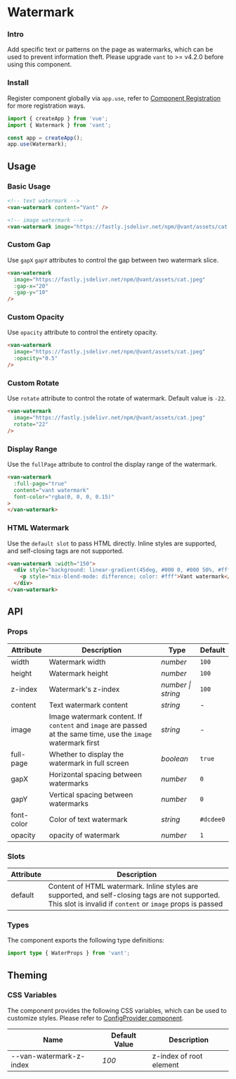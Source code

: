 # Watermark

### Intro

Add specific text or patterns on the page as watermarks, which can be used to prevent information theft. Please upgrade `vant` to >= v4.2.0 before using this component.

### Install

Register component globally via `app.use`, refer to [Component Registration](#/en-US/advanced-usage#zu-jian-zhu-ce) for more registration ways.

```js
import { createApp } from 'vue';
import { Watermark } from 'vant';

const app = createApp();
app.use(Watermark);
```

## Usage

### Basic Usage

```html
<!-- text watermark -->
<van-watermark content="Vant" />

<!-- image watermark -->
<van-watermark image="https://fastly.jsdelivr.net/npm/@vant/assets/cat.jpeg" />
```

### Custom Gap

Use `gapX` `gapY` attributes to control the gap between two watermark slice.

```html
<van-watermark
  image="https://fastly.jsdelivr.net/npm/@vant/assets/cat.jpeg"
  :gap-x="20"
  :gap-y="10"
/>
```

### Custom Opacity

Use `opacity` attribute to control the entirety opacity.

```html
<van-watermark
  image="https://fastly.jsdelivr.net/npm/@vant/assets/cat.jpeg"
  :opacity="0.5"
/>
```

### Custom Rotate

Use `rotate` attribute to control the rotate of watermark. Default value is `-22`.

```html
<van-watermark
  image="https://fastly.jsdelivr.net/npm/@vant/assets/cat.jpeg"
  rotate="22"
/>
```

### Display Range

Use the `fullPage` attribute to control the display range of the watermark.

```html
<van-watermark
  :full-page="true"
  content="vant watermark"
  font-color="rgba(0, 0, 0, 0.15)"
>
</van-watermark>
```

### HTML Watermark

Use the `default slot` to pass HTML directly. Inline styles are supported, and self-closing tags are not supported.

```html
<van-watermark :width="150">
  <div style="background: linear-gradient(45deg, #000 0, #000 50%, #fff 50%)">
    <p style="mix-blend-mode: difference; color: #fff">Vant watermark</p>
  </div>
</van-watermark>
```

## API

### Props

| Attribute | Description | Type | Default |
| --- | --- | --- | --- |
| width | Watermark width | _number_ | `100` |
| height | Watermark height | _number_ | `100` |
| z-index | Watermark's z-index | _number \| string_ | `100` |
| content | Text watermark content | _string_ | - |
| image | Image watermark content. If `content` and `image` are passed at the same time, use the `image` watermark first | _string_ | - |
| full-page | Whether to display the watermark in full screen | _boolean_ | `true` |
| gapX | Horizontal spacing between watermarks | _number_ | `0` |
| gapY | Vertical spacing between watermarks | _number_ | `0` |
| font-color | Color of text watermark | _string_ | `#dcdee0` |
| opacity | opacity of watermark | _number_ | `1` |

### Slots

| Attribute | Description |
| --- | --- |
| default | Content of HTML watermark. Inline styles are supported, and self-closing tags are not supported. This slot is invalid if `content` or `image` props is passed |

### Types

The component exports the following type definitions:

```ts
import type { WaterProps } from 'vant';
```

## Theming

### CSS Variables

The component provides the following CSS variables, which can be used to customize styles. Please refer to [ConfigProvider component](#/en-US/config-provider).

| Name                    | Default Value | Description             |
| ----------------------- | ------------- | ----------------------- |
| --van-watermark-z-index | _100_         | z-index of root element |

